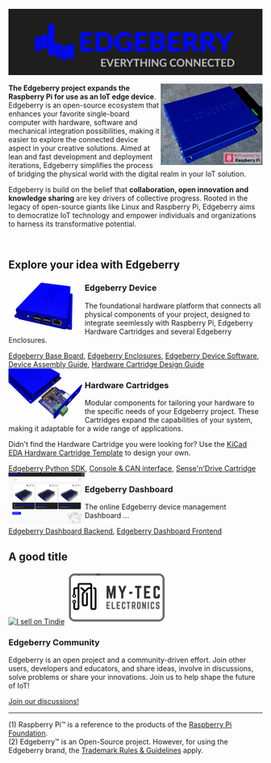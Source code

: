 ![Edgeberry Banner](https://github.com/Edgeberry/.github/blob/main/brand/Edgeberry_banner_EverythingIsConnected.png?raw=true)

<a href="https://www.tindie.com/stores/spuq/?ref=offsite_badges&utm_source=sellers_SpuQ&utm_medium=badges&utm_campaign=badge_large" target="_blank" >
<img src="https://github.com/Edgeberry/.github/blob/main/images/Edgeberry_picture.png?raw=true" align="right" width="40%"/>
</a>

**The Edgeberry project expands the Raspberry Pi for use as an IoT edge device**. Edgeberry is an open-source ecosystem that enhances your favorite single-board computer with hardware, software and mechanical integration possibilities, making it easier to explore the connected device aspect in your creative solutions. Aimed at lean and fast development and deployment iterations, Edgeberry simplifies the process of bridging the physical world with the digital realm in your IoT solution.

Edgeberry is build on the belief that **collaboration, open innovation and knowledge sharing** are key drivers of collective progress. Rooted in the legacy of open-source giants like Linux and Raspberry Pi, Edgeberry aims to democratize IoT technology and empower individuals and organizations to harness its transformative potential.

<br clear="right"/>

## Explore your idea with Edgeberry

<img src="https://raw.githubusercontent.com/Edgeberry/.github/main/profile/images/Edgeberry_Device.png" align="left" width="30%"/>
<h3>Edgeberry Device</h3>
<p>
    The foundational hardware platform that connects all physical components of your project, designed to integrate seemlessly with Raspberry Pi, Edgeberry Hardware Cartridges and several Edgeberry Enclosures.
</p>
<a href="https://github.com/Edgeberry/Edgeberry-hardware">Edgeberry Base Board</a>,
<a href="https://www.thingiverse.com/thing:6595172">Edgeberry Enclosures</a>,
<a href="https://github.com/Edgeberry/Edgeberry">Edgeberry Device Software</a>,
<a href="https://github.com/Edgeberry/.github/blob/main/documentation/Device_Assembly_Guide.pdf">Device Assembly Guide</a>,
<a href="https://github.com/Edgeberry/.github/blob/main/documentation/Hardware_Cartridge_Design_Guide.pdf">Hardware Cartridge Design Guide</a>
<br clear="left"/>

<img src="https://raw.githubusercontent.com/Edgeberry/.github/main/profile/images/Edgeberry_Cartridge.png" align="left" width="30%"/>
<h3>Hardware Cartridges</h3>
<p>
    Modular components for tailoring your hardware to the specific needs of your Edgeberry project. These Cartridges expand the capabilities of your system, making it adaptable for a wide range of applications.
</p>
<p>
    Didn't find the Hardware Cartridge you were looking for? Use the <a href="https://gitlab.com/kicad/libraries/kicad-templates/-/tree/master/Projects/Edgeberry_Cartridge?ref_type=heads">KiCad EDA Hardware Cartridge Template</a> to design your own.
</p>
<a href="https://github.com/Edgeberry/Edgeberry-Python-SDK">Edgeberry Python SDK</a>,
<a href="https://github.com/Edgeberry/Edgeberry-cartridge-console-can">Console & CAN interface</a>,
<a href="https://github.com/Edgeberry/Edgeberry_SenseAndDrive_Cartridge">Sense'n'Drive Cartridge</a>
<br clear="left"/>

<img src="https://raw.githubusercontent.com/Edgeberry/.github/main/profile/images/Edgeberry_Dashboard.png" align="left" width="30%"/>
<h3>Edgeberry Dashboard</h3>
<p>
    The online Edgeberry device management Dashboard ...
</p>
<a href="https://github.com/Edgeberry/Edgeberry-dashboard">Edgeberry Dashboard Backend</a>,
<a href="https://github.com/Edgeberry/Edgeberry-dashboard-UI">Edgeberry Dashboard Frontend</a>
<br clear="left"/>

<h2>A good title</h2>

<a href="https://www.tindie.com/stores/spuq/?ref=offsite_badges&utm_source=sellers_SpuQ&utm_medium=badges&utm_campaign=badge_large" target="_blank" ><img src="https://d2ss6ovg47m0r5.cloudfront.net/badges/tindie-larges.png" alt="I sell on Tindie" width="200" height="104"></a>
<a href="https://my-tec.be/" target="_blank" ><img src="https://github.com/Edgeberry/.github/blob/main/images/button_My-Tec.png?raw=true" alt="My-Tec" width="200" height="104"></a>
<br/>

<h3>Edgeberry Community</h3>
<p>
    Edgeberry is an open project and a community-driven effort. Join other users, developers and educators, and share ideas, involve in discussions, solve problems or share your innovations. Join us to help shape the future of IoT!
</p>
<p>
    <a href="https://github.com/orgs/Edgeberry/discussions">Join our discussions!</a>
</p>
<hr/>

(1) Raspberry Pi™ is a reference to the products of the [Raspberry Pi Foundation](https://www.raspberrypi.org/).<br/>
(2) Edgeberry™ is an Open-Source project. However, for using the Edgeberry brand, the [Trademark Rules & Guidelines](https://github.com/Edgeberry/.github/blob/main/brand/Edgeberry_Trademark_Rules_and_Guidelines.md) apply.